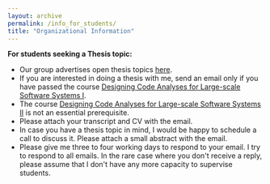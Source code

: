 ```yaml
---
layout: archive
permalink: /info_for_students/
title: "Organizational Information"
---
```


**For students seeking a Thesis topic:** 

* Our group advertises open thesis topics [here](https://www.hni.uni-paderborn.de/sse/lehre/bachelor-masterarbeiten/ausgeschriebene-arbeiten/).
* If you are interested in doing a thesis with me, send an email only if you have passed the course [Designing Code Analyses for Large-scale Software Systems I](https://www.hni.uni-paderborn.de/sse/lehre/deca/). 
* The course [Designing Code Analyses for Large-scale Software Systems II](https://www.hni.uni-paderborn.de/sse/lehre/designing-code-analyses-for-large-scale-software-systems-2-deca-2-ss2022/) is not an essential prerequisite.  
* Please attach your transcript and CV with the email. 
* In case you have a thesis topic in mind, I would be happy to schedule a call to discuss it. Please attach a small abstract with the email. 
* Please give me three to four working days to respond to your email. I try to respond to all emails. In the rare case where you don't receive a reply, please assume that I don't have any more capacity to supervise students.